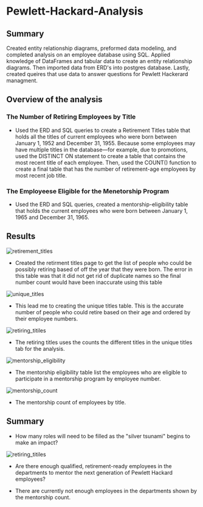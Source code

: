 # Pewlett-Hackard-Analysis

## Summary

Created entity relationship diagrams, preformed data modeling, and completed analysis on an employee database using SQL. Applied knowledge of DataFrames and tabular data to create an entity relationship diagrams. Then imported data from ERD's into postgres database. Lastly, created queires that use data to answer questions for Pewlett Hackerard managment. 

## Overview of the analysis 

### The Number of Retiring Employees by Title 

- Used the ERD and SQL queries to create a Retirement Titles table that holds all the titles of current employees who were born between January 1, 1952 and December 31, 1955. Because some employees may have multiple titles in the database—for example, due to promotions, used the DISTINCT ON statement to create a table that contains the most recent title of each employee. Then, used the COUNT() function to create a final table that has the number of retirement-age employees by most recent job title.

### The Employeese Eligible for the Menetorship Program 

- Used the ERD and SQL queries, created a mentorship-eligibility table that holds the current employees who were born between January 1, 1965 and December 31, 1965.

## Results 

![retirement_titles](https://user-images.githubusercontent.com/16258584/99162094-40a38780-26bf-11eb-9274-8b65260be1cc.png)

- Created the retirment titles page to get the list of people who could be possibly retiring based of off the year that they were born. The error in this table was that it did not get rid of duplicate names so the final number count would have been inaccurate using this table 

![unique_titles](https://user-images.githubusercontent.com/16258584/99162074-ed313980-26be-11eb-903a-f8cc644603a6.png)
 
- This lead me to creating the unique titles table. This is the accurate number of people who could retire based on their age and ordered by their employee numbers. 

![retiring_titiles](https://user-images.githubusercontent.com/16258584/99162088-2c5f8a80-26bf-11eb-9474-131c8535456a.png)

- The retiring titles uses the counts the different titles in the unique titles tab for the analysis.

![mentorship_eligibility](https://user-images.githubusercontent.com/16258584/99162099-5749de80-26bf-11eb-8fae-f8d80191a471.png)

- The mentorship eligibility table list the employees who are eligible to participate in a mentorship program by employee number.

![mentorship_count](https://user-images.githubusercontent.com/16258584/99162444-7ba7ba00-26c3-11eb-9641-2c5fc444b887.png)

- The mentorship count of employees by title. 

## Summary 
- How many roles will need to be filled as the "silver tsunami" begins to make an impact?

![retiring_titiles](https://user-images.githubusercontent.com/16258584/99162088-2c5f8a80-26bf-11eb-9474-131c8535456a.png)

- Are there enough qualified, retirement-ready employees in the departments to mentor the next generation of Pewlett Hackard employees?

- There are currently not enough employees in the departments shown by the mentorship count.

